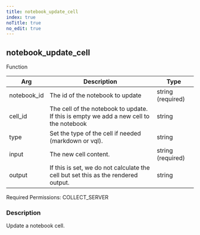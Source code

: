 ```yaml
---
title: notebook_update_cell
index: true
noTitle: true
no_edit: true
---
```




<div class="vql_item"></div>


## notebook_update_cell
<span class='vql_type label label-warning pull-right page-header'>Function</span>



<div class="vqlargs"></div>

Arg | Description | Type
----|-------------|-----
notebook_id|The id of the notebook to update|string (required)
cell_id|The cell of the notebook to update. If this is empty we add a new cell to the notebook|string
type|Set the type of the cell if needed (markdown or vql).|string
input|The new cell content.|string (required)
output|If this is set, we do not calculate the cell but set this as the rendered output.|string

Required Permissions: 
<span class="linkcolour label label-success">COLLECT_SERVER</span>

### Description

Update a notebook cell.

